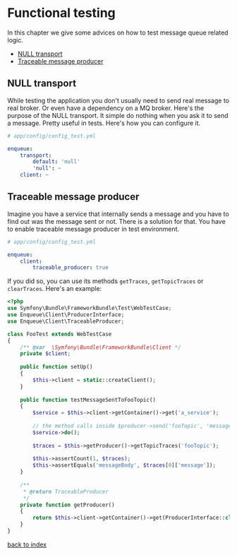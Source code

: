 # Functional testing

In this chapter we give some advices on how to test message queue related logic.
 
* [NULL transport](#null-transport)
* [Traceable message producer](#traceable-message-producer)

## NULL transport

While testing the application you don't usually need to send real message to real broker. 
Or even have a dependency on a MQ broker. 
Here's the purpose of the NULL transport. 
It simple do nothing when you ask it to send a message. 
Pretty useful in tests. 
Here's how you can configure it.

```yaml
# app/config/config_test.yml

enqueue:
    transport:
        default: 'null'
        'null': ~
    client: ~
```

## Traceable message producer

Imagine you have a service that internally sends a message and you have to find out was the message sent or not.
There is a solution for that. You have to enable traceable message producer in test environment. 

```yaml
# app/config/config_test.yml

enqueue:
    client:
        traceable_producer: true
```

If you did so, you can use its methods `getTraces`, `getTopicTraces` or `clearTraces`. Here's an example:

```php
<?php
use Symfony\Bundle\FrameworkBundle\Test\WebTestCase;
use Enqueue\Client\ProducerInterface;
use Enqueue\Client\TraceableProducer;

class FooTest extends WebTestCase
{
    /** @var  \Symfony\Bundle\FrameworkBundle\Client */
    private $client;
    
    public function setUp()
    {
        $this->client = static::createClient();        
    }
    
    public function testMessageSentToFooTopic()
    {
        $service = $this->client->getContainer()->get('a_service');
        
        // the method calls inside $producer->send('fooTopic', 'messageBody');
        $service->do();
        
        $traces = $this->getProducer()->getTopicTraces('fooTopic');
        
        $this->assertCount(1, $traces);
        $this->assertEquals('messageBody', $traces[0]['message']);
    }
    
    /**
     * @return TraceableProducer 
     */
    private function getProducer()
    {
        return $this->client->getContainer()->get(ProducerInterface::class);
    }
}
```

[back to index](../index.md)
